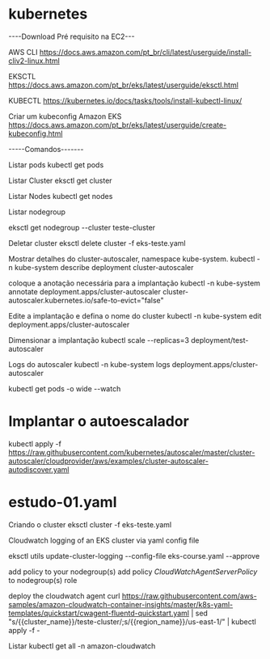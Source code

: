 # kubernetes
----Download Pré requisito na EC2---

AWS CLI
https://docs.aws.amazon.com/pt_br/cli/latest/userguide/install-cliv2-linux.html	
	

EKSCTL
https://docs.aws.amazon.com/pt_br/eks/latest/userguide/eksctl.html	
	

KUBECTL
https://kubernetes.io/docs/tasks/tools/install-kubectl-linux/	


Criar um kubeconfig Amazon EKS
https://docs.aws.amazon.com/pt_br/eks/latest/userguide/create-kubeconfig.html

-----Comandos-------

Listar pods
kubectl get pods

Listar Cluster
eksctl get cluster	

Listar Nodes
kubectl get nodes

Listar nodegroup

eksctl get nodegroup --cluster teste-cluster

Deletar cluster
eksctl delete cluster -f eks-teste.yaml

Mostrar detalhes do cluster-autoscaler, namespace kube-system.
kubectl -n kube-system describe deployment cluster-autoscaler

coloque a anotação necessária para a implantação
kubectl -n kube-system annotate deployment.apps/cluster-autoscaler cluster-autoscaler.kubernetes.io/safe-to-evict="false"

Edite a implantação e defina o nome do cluster
kubectl -n kube-system edit deployment.apps/cluster-autoscaler

Dimensionar a implantação
kubectl scale --replicas=3 deployment/test-autoscaler

Logs do autoscaler
kubectl -n kube-system logs deployment.apps/cluster-autoscaler

kubectl get pods -o wide --watch

# Implantar o autoescalador
kubectl apply -f https://raw.githubusercontent.com/kubernetes/autoscaler/master/cluster-autoscaler/cloudprovider/aws/examples/cluster-autoscaler-autodiscover.yaml


# estudo-01.yaml
 Criando o cluster
 eksctl cluster -f eks-teste.yaml

 Cloudwatch logging of an EKS cluster via yaml config file
 
 eksctl utils update-cluster-logging --config-file eks-course.yaml --approve

add policy to your nodegroup(s)
add policy *CloudWatchAgentServerPolicy* to nodegroup(s) role

deploy the cloudwatch agent
curl https://raw.githubusercontent.com/aws-samples/amazon-cloudwatch-container-insights/master/k8s-yaml-templates/quickstart/cwagent-fluentd-quickstart.yaml | sed "s/{{cluster_name}}/teste-cluster/;s/{{region_name}}/us-east-1/" | kubectl apply -f -

Listar 
kubectl get all -n amazon-cloudwatch
